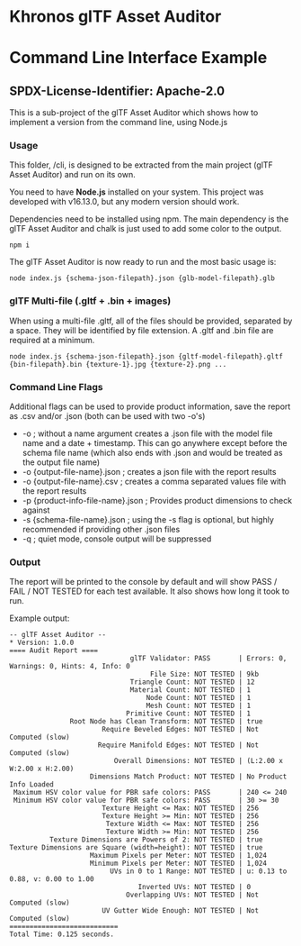 # Khronos glTF Asset Auditor

# Command Line Interface Example

## SPDX-License-Identifier: Apache-2.0

This is a sub-project of the glTF Asset Auditor which shows how to implement a version from the command line, using Node.js

### Usage

This folder, /cli, is designed to be extracted from the main project (glTF Asset Auditor) and run on its own.

You need to have **Node.js** installed on your system. This project was developed with v16.13.0, but any modern version should work.

Dependencies need to be installed using npm. The main dependency is the glTF Asset Auditor and chalk is just used to add some color to the output.

```
npm i
```

The glTF Asset Auditor is now ready to run and the most basic usage is:

```
node index.js {schema-json-filepath}.json {glb-model-filepath}.glb
```

### glTF Multi-file (.gltf + .bin + images)

When using a multi-file .gltf, all of the files should be provided, separated by a space. They will be identified by file extension. A .gltf and .bin file are required at a minimum.

```
node index.js {schema-json-filepath}.json {gltf-model-filepath}.gltf {bin-filepath}.bin {texture-1}.jpg {texture-2}.png ...
```

### Command Line Flags

Additional flags can be used to provide product information, save the report as .csv and/or .json (both can be used with two -o's)

- -o ; without a name argument creates a .json file with the model file name and a date + timestamp. This can go anywhere except before the schema file name (which also ends with .json and would be treated as the output file name)
- -o {output-file-name}.json ; creates a json file with the report results
- -o {output-file-name}.csv ; creates a comma separated values file with the report results
- -p {product-info-file-name}.json ; Provides product dimensions to check against
- -s {schema-file-name}.json ; using the -s flag is optional, but highly recommended if providing other .json files
- -q ; quiet mode, console output will be suppressed

### Output

The report will be printed to the console by default and will show PASS / FAIL / NOT TESTED for each test available. It also shows how long it took to run.

Example output:

```
-- glTF Asset Auditor --
* Version: 1.0.0
==== Audit Report ====
                              glTF Validator: PASS       | Errors: 0, Warnings: 0, Hints: 4, Info: 0
                                   File Size: NOT TESTED | 9kb
                              Triangle Count: NOT TESTED | 12
                              Material Count: NOT TESTED | 1
                                  Node Count: NOT TESTED | 1
                                  Mesh Count: NOT TESTED | 1
                             Primitive Count: NOT TESTED | 1
               Root Node has Clean Transform: NOT TESTED | true
                       Require Beveled Edges: NOT TESTED | Not Computed (slow)
                      Require Manifold Edges: NOT TESTED | Not Computed (slow)
                          Overall Dimensions: NOT TESTED | (L:2.00 x W:2.00 x H:2.00)
                    Dimensions Match Product: NOT TESTED | No Product Info Loaded
 Maximum HSV color value for PBR safe colors: PASS       | 240 <= 240
 Minimum HSV color value for PBR safe colors: PASS       | 30 >= 30
                       Texture Height <= Max: NOT TESTED | 256
                       Texture Height >= Min: NOT TESTED | 256
                        Texture Width <= Max: NOT TESTED | 256
                        Texture Width >= Min: NOT TESTED | 256
          Texture Dimensions are Powers of 2: NOT TESTED | true
Texture Dimensions are Square (width=height): NOT TESTED | true
                    Maximum Pixels per Meter: NOT TESTED | 1,024
                    Minimum Pixels per Meter: NOT TESTED | 1,024
                         UVs in 0 to 1 Range: NOT TESTED | u: 0.13 to 0.88, v: 0.00 to 1.00
                                Inverted UVs: NOT TESTED | 0
                             Overlapping UVs: NOT TESTED | Not Computed (slow)
                       UV Gutter Wide Enough: NOT TESTED | Not Computed (slow)
===========================
Total Time: 0.125 seconds.
```

